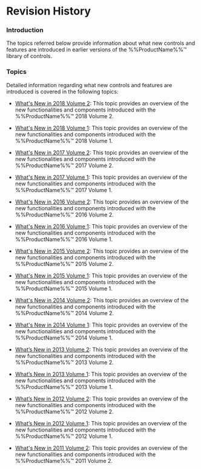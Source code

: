 ﻿<!--
|metadata|
{
    "fileName": "jquery-whats-new-revision-history",
    "controlName": [],
    "tags": []
}
|metadata|
-->

# Revision History

### Introduction

The topics referred below provide information about what new controls and features are introduced in earlier versions of the %%ProductName%%™ library of controls.

### Topics

Detailed information regarding what new controls and features are introduced is covered in the following topics:

- [What's New in 2018 Volume 2](Whats-New-In-2018-Volume2.html): This topic provides an overview of the new functionalities and components introduced with the %%ProductName%%™ 2018 Volume 2.

- [What's New in 2018 Volume 1](Whats-New-In-2018-Volume1.html): This topic provides an overview of the new functionalities and components introduced with the %%ProductName%%™ 2018 Volume 1.

- [What's New in 2017 Volume 2](Whats-New-In-2017-Volume2.html): This topic provides an overview of the new functionalities and components introduced with the %%ProductName%%™ 2017 Volume 2.

- [What's New in 2017 Volume 1](Whats-New-In-2017-Volume1.html): This topic provides an overview of the new functionalities and components introduced with the %%ProductName%%™ 2017 Volume 1.

- [What's New in 2016 Volume 2](Whats-New-In-2016-Volume2.html): This topic provides an overview of the new functionalities and components introduced with the %%ProductName%%™ 2016 Volume 2.

- [What's New in 2016 Volume 1](Whats-New-In-2016-Volume1.html): This topic provides an overview of the new functionalities and components introduced with the %%ProductName%%™ 2016 Volume 1.

- [What's New in 2015 Volume 2](Whats-New-In-2015-Volume2.html): This topic provides an overview of the new functionalities and components introduced with the %%ProductName%%™ 2015 Volume 2.

- [What's New in 2015 Volume 1](Whats-New-In-2015-Volume1.html): This topic provides an overview of the new functionalities and components introduced with the %%ProductName%%™ 2015 Volume 1.

- [What's New in 2014 Volume 2](Whats-New-In-2014-Volume2.html): This topic provides an overview of the new functionalities and components introduced with the %%ProductName%%™ 2014 Volume 2.

- [What's New in 2014 Volume 1](Whats-New-In-2014-Volume1.html): This topic provides an overview of the new functionalities and components introduced with the %%ProductName%%™ 2014 Volume 1.

- [What’s New in 2013 Volume 2](Whats-New-In-2013-Volume2.html): This topic provides an overview of the new functionalities and components introduced with the %%ProductName%%™ 2013 Volume 2.

- [What’s New in 2013 Volume 1](Whats-New-In-2013-Volume1.html): This topic provides an overview of the new functionalities and components introduced with the %%ProductName%%™ 2013 Volume 1.

- [What’s New in 2012 Volume 2](Whats-New-In-2012-Volume2.html): This topic provides an overview of the new functionalities and components introduced with the %%ProductName%%™ 2012 Volume 2.

- [What’s New in 2012 Volume 1](jQuery-Whats-New-12-1-Landing-Page.html): This topic provides an overview of the new functionalities and components introduced with the %%ProductName%%™ 2012 Volume 1.

- [What's New in 2011 Volume 2](Whats-New-In-2011-Volume2.html): This topic provides an overview of the new functionalities and components introduced with the %%ProductName%%™ 2011 Volume 2.





 

 


